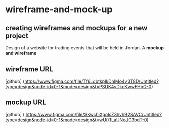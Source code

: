 # wireframe-and-mock-up
 ## creating wireframes and mockups for a new project

 Design of a website for trading events that will be held in Jordan. A **mockup and wireframe** 

 ## wireframe URL
 [github]
 (https://www.figma.com/file/Tf6LdbtkpIkDhlMo4v3T8D/Untitled?type=design&node-id=0-1&mode=design&t=PSUK4vDkcKwwFHbQ-0)

 ## mockup URL

 [github]
 ( https://www.figma.com/file/SKwchiXgoIsZ3hvh92SAVC/Untitled?type=design&node-id=0-1&mode=design&t=wUi7fLaUNeJG3bdT-0)



